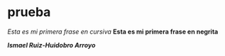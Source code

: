 # prueba
*Esta es mi primera frase en cursiva*
**Esta es mi primera frase en negrita**

***Ismael Ruiz-Huidobro Arroyo***
